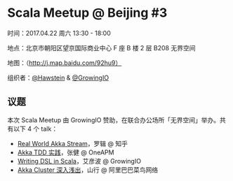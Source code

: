 # Scala Meetup @ Beijing #3

时间：2017.04.22 周六 13:30 - 18:00

地点：北京市朝阳区望京国际商业中心 F 座 B 楼 2 层 B208 无界空间

地图：（http://j.map.baidu.com/92hu9）

组织者：[@Hawstein](https://github.com/Hawstein) & [@GrowingIO](https://github.com/growingio)


## 议题

本次 Scala Meetup 由 GrowingIO 赞助，在联合办公场所「无界空间」举办。共有以下 4 个 talk：

* [Real World Akka Stream](https://github.com/scalacn/scala-meetup/blob/master/Beijing/2017-04-22/slides/Real%20World%20Akka%20Stream.pdf)，罗辑 @ 知乎
* [Akka TDD 实践](https://github.com/scalacn/scala-meetup/blob/master/Beijing/2017-04-22/slides/Akka%20TDD%20%E5%AE%9E%E8%B7%B5.pdf)，张健 @ OneAPM
* [Writing DSL in Scala](https://github.com/scalacn/scala-meetup/blob/master/Beijing/2017-04-22/slides/Writing%20DSL%20in%20Scala.pdf)，艾彦波 @ GrowingIO
* [Akka Cluster 深入浅出](https://github.com/scalacn/scala-meetup/blob/master/Beijing/2017-04-22/slides/Akka%20Cluster%20%E6%B7%B1%E5%85%A5%E6%B5%85%E5%87%BA.pdf)，山行 @ 阿里巴巴菜鸟网络
